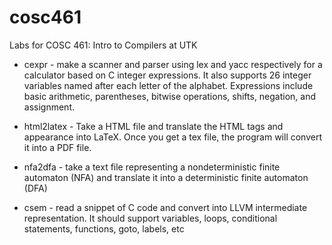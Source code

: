 # cosc461
Labs for COSC 461: Intro to Compilers at UTK

- cexpr - make a scanner and parser using lex and yacc respectively for a calculator based on C integer expressions. It also supports 26 integer variables named after each letter of the alphabet. Expressions include basic arithmetic, parentheses, bitwise operations, shifts, negation, and assignment.

- html2latex - Take a HTML file and translate the HTML tags and
appearance into LaTeX. Once you get a tex file, the program will convert it into a PDF
file.

- nfa2dfa - take a text file representing a nondeterministic finite automaton (NFA) and translate it into a deterministic finite automaton (DFA)

- csem - read a snippet of C code and convert into LLVM intermediate representation. It should support variables, loops, conditional statements, functions, goto, labels, etc



